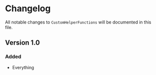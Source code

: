 # Changelog

All notable changes to `CustomHelperFunctions` will be documented in this file.

## Version 1.0

### Added
- Everything
